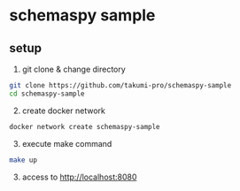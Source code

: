 # schemaspy sample

## setup

1. git clone & change directory
```bash
git clone https://github.com/takumi-pro/schemaspy-sample
cd schemaspy-sample
```

2. create docker network
```bash
docker network create schemaspy-sample
```

3. execute make command
```bash
make up
```

3. access to [http://localhost:8080](http://localhost:8080)